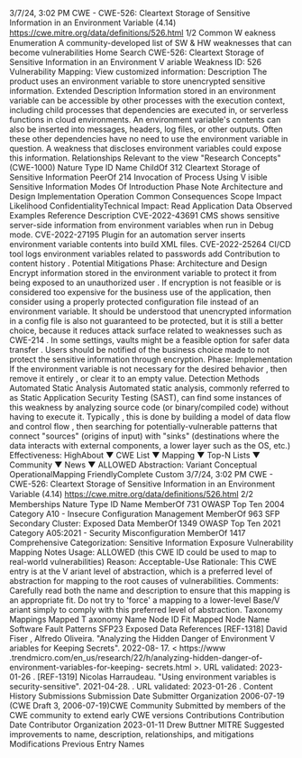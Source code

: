 3/7/24, 3:02 PM CWE - CWE-526: Cleartext Storage of Sensitive Information in an Environment Variable (4.14)
https://cwe.mitre.org/data/deﬁnitions/526.html 1/2
Common W eakness Enumeration
A community-developed list of SW & HW weaknesses that can become
vulnerabilities
Home Search
CWE-526: Cleartext Storage of Sensitive Information in an Environment V ariable
Weakness ID: 526
Vulnerability Mapping: 
View customized information:
 Description
The product uses an environment variable to store unencrypted sensitive information.
 Extended Description
Information stored in an environment variable can be accessible by other processes with the execution context, including child
processes that dependencies are executed in, or serverless functions in cloud environments. An environment variable's contents can
also be inserted into messages, headers, log files, or other outputs. Often these other dependencies have no need to use the
environment variable in question. A weakness that discloses environment variables could expose this information.
 Relationships
 Relevant to the view "Research Concepts" (CWE-1000)
Nature Type ID Name
ChildOf 312 Cleartext Storage of Sensitive Information
PeerOf 214 Invocation of Process Using V isible Sensitive Information
 Modes Of Introduction
Phase Note
Architecture and Design
Implementation
Operation
 Common Consequences
Scope Impact Likelihood
ConfidentialityTechnical Impact: Read Application Data
 Observed Examples
Reference Description
CVE-2022-43691 CMS shows sensitive server-side information from environment variables when run in Debug mode.
CVE-2022-27195 Plugin for an automation server inserts environment variable contents into build XML files.
CVE-2022-25264 CI/CD tool logs environment variables related to passwords add Contribution to content history .
 Potential Mitigations
Phase: Architecture and Design
Encrypt information stored in the environment variable to protect it from being exposed to an unauthorized user . If encryption is
not feasible or is considered too expensive for the business use of the application, then consider using a properly protected
configuration file instead of an environment variable. It should be understood that unencrypted information in a config file is also
not guaranteed to be protected, but it is still a better choice, because it reduces attack surface related to weaknesses such as
CWE-214 . In some settings, vaults might be a feasible option for safer data transfer . Users should be notified of the business
choice made to not protect the sensitive information through encryption.
Phase: Implementation
If the environment variable is not necessary for the desired behavior , then remove it entirely , or clear it to an empty value.
 Detection Methods
Automated Static Analysis
Automated static analysis, commonly referred to as Static Application Security Testing (SAST), can find some instances of this
weakness by analyzing source code (or binary/compiled code) without having to execute it. Typically , this is done by building a
model of data flow and control flow , then searching for potentially-vulnerable patterns that connect "sources" (origins of input)
with "sinks" (destinations where the data interacts with external components, a lower layer such as the OS, etc.)
Effectiveness: HighAbout ▼ CWE List ▼ Mapping ▼ Top-N Lists ▼ Community ▼ News ▼
ALLOWED
Abstraction: Variant
Conceptual OperationalMapping
FriendlyComplete Custom
3/7/24, 3:02 PM CWE - CWE-526: Cleartext Storage of Sensitive Information in an Environment Variable (4.14)
https://cwe.mitre.org/data/deﬁnitions/526.html 2/2
 Memberships
Nature Type ID Name
MemberOf 731 OWASP Top Ten 2004 Category A10 - Insecure Configuration Management
MemberOf 963 SFP Secondary Cluster: Exposed Data
MemberOf 1349 OWASP Top Ten 2021 Category A05:2021 - Security Misconfiguration
MemberOf 1417 Comprehensive Categorization: Sensitive Information Exposure
 Vulnerability Mapping Notes
Usage: ALLOWED (this CWE ID could be used to map to real-world vulnerabilities)
Reason: Acceptable-Use
Rationale:
This CWE entry is at the V ariant level of abstraction, which is a preferred level of abstraction for mapping to the root causes of
vulnerabilities.
Comments:
Carefully read both the name and description to ensure that this mapping is an appropriate fit. Do not try to 'force' a mapping to a
lower-level Base/V ariant simply to comply with this preferred level of abstraction.
 Taxonomy Mappings
Mapped T axonomy Name Node ID Fit Mapped Node Name
Software Fault Patterns SFP23 Exposed Data
 References
[REF-1318] David Fiser , Alfredo Oliveira. "Analyzing the Hidden Danger of Environment V ariables for Keeping Secrets". 2022-08-
17. < https://www .trendmicro.com/en\_us/research/22/h/analyzing-hidden-danger-of-environment-variables-for-keeping-
secrets.html >. URL validated: 2023-01-26 .
[REF-1319] Nicolas Harraudeau. "Using environment variables is security-sensitive". 2021-04-28.
. URL validated: 2023-01-26 .
 Content History
 Submissions
Submission Date Submitter Organization
2006-07-19
(CWE Draft 3, 2006-07-19)CWE Community
Submitted by members of the CWE community to extend early CWE versions
 Contributions
Contribution Date Contributor Organization
2023-01-11 Drew Buttner MITRE
Suggested improvements to name, description, relationships, and mitigations
 Modifications
 Previous Entry Names
